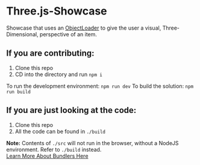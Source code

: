 # Three.js-Showcase

Showcase that uses an [ObjectLoader](https://threejs.org/docs/#api/en/loaders/ObjectLoader) to give the user a visual, Three-Dimensional, perspective of an item.

## If you are contributing:
1. Clone this repo
2. CD into the directory and run `npm i`

To run the development environment: `npm run dev`
To build the solution: `npm run build`

## If you are just looking at the code:
1. Clone this repo
2. All the code can be found in `./build`

**Note:** Contents of `./src` will not run in the browser, without a NodeJS environment. Refer to `./build` instead.
<br>[Learn More About Bundlers Here](https://www.snowpack.dev/concepts/how-snowpack-works)
